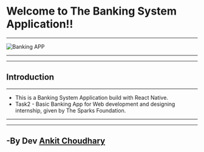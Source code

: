 # Welcome to The Banking System Application!!
***


![Banking APP](https://user-images.githubusercontent.com/60814508/129475191-985e9728-cbc4-40b2-b720-8a4755a3fa9c.png)


***
***
## Introduction
***

  - This is a Banking System Application build with React Native.
  - Task2 - Basic Banking App for Web development and designing internship, given by The Sparks Foundation.

***
***

## -By Dev [Ankit Choudhary](https://github.com/ankit1509)
